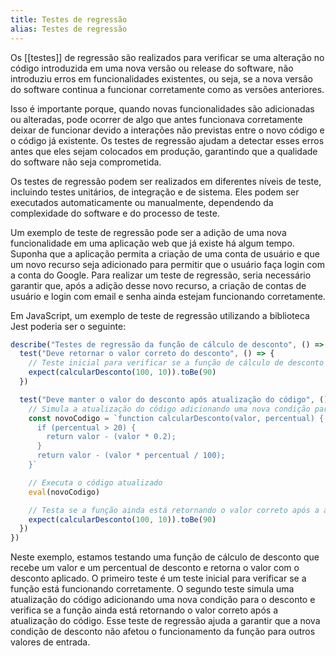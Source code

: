 ```yaml
---
title: Testes de regressão
alias: Testes de regressão
---
```


Os [[testes]] de regressão são realizados para verificar se uma alteração no código introduzida em uma nova versão ou release do software, não introduziu erros em funcionalidades existentes, ou seja, se a nova versão do software continua a funcionar corretamente como as versões anteriores.

Isso é importante porque, quando novas funcionalidades são adicionadas ou alteradas, pode ocorrer de algo que antes funcionava corretamente deixar de funcionar devido a interações não previstas entre o novo código e o código já existente. Os testes de regressão ajudam a detectar esses erros antes que eles sejam colocados em produção, garantindo que a qualidade do software não seja comprometida.

Os testes de regressão podem ser realizados em diferentes níveis de teste, incluindo testes unitários, de integração e de sistema. Eles podem ser executados automaticamente ou manualmente, dependendo da complexidade do software e do processo de teste.

Um exemplo de teste de regressão pode ser a adição de uma nova funcionalidade em uma aplicação web que já existe há algum tempo. Suponha que a aplicação permita a criação de uma conta de usuário e que um novo recurso seja adicionado para permitir que o usuário faça login com a conta do Google. Para realizar um teste de regressão, seria necessário garantir que, após a adição desse novo recurso, a criação de contas de usuário e login com email e senha ainda estejam funcionando corretamente.

Em JavaScript, um exemplo de teste de regressão utilizando a biblioteca Jest poderia ser o seguinte:

```javascript
describe("Testes de regressão da função de cálculo de desconto", () => {
  test("Deve retornar o valor correto do desconto", () => {
    // Teste inicial para verificar se a função de cálculo de desconto está funcionando corretamente
    expect(calcularDesconto(100, 10)).toBe(90)
  })

  test("Deve manter o valor do desconto após atualização do código", () => {
    // Simula a atualização do código adicionando uma nova condição para o desconto
    const novoCodigo = `function calcularDesconto(valor, percentual) {
      if (percentual > 20) {
        return valor - (valor * 0.2);
      }
      return valor - (valor * percentual / 100);
    }`

    // Executa o código atualizado
    eval(novoCodigo)

    // Testa se a função ainda está retornando o valor correto após a atualização do código
    expect(calcularDesconto(100, 10)).toBe(90)
  })
})
```

Neste exemplo, estamos testando uma função de cálculo de desconto que recebe um valor e um percentual de desconto e retorna o valor com o desconto aplicado. O primeiro teste é um teste inicial para verificar se a função está funcionando corretamente. O segundo teste simula uma atualização do código adicionando uma nova condição para o desconto e verifica se a função ainda está retornando o valor correto após a atualização do código. Esse teste de regressão ajuda a garantir que a nova condição de desconto não afetou o funcionamento da função para outros valores de entrada.
